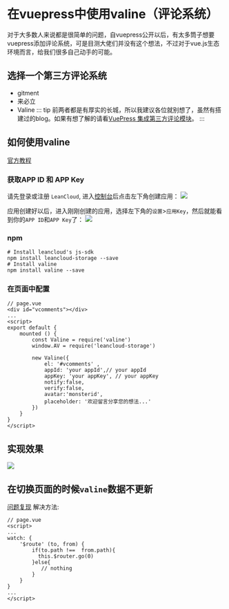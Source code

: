 # 在vuepress中使用valine（评论系统）
对于大多数人来说都是很简单的问题，自vuepress公开以后，有太多筒子想要vuepress添加评论系统，可是目测大佬们并没有这个想法，不过对于vue.js生态环境而言，给我们很多自己动手的可能。
## 选择一个第三方评论系统
- gitment
- 来必立
- Valine 
::: tip 
前两者都是有厚实的长城，所以我建议各位就别想了，虽然有搭建过的blog。如果有想了解的请看[VuePress 集成第三方评论模块](https://hughfenghen.github.io/fe/vuepress-gitment.html)。
:::

## 如何使用valine
[官方教程](https://valine.js.org)
### 获取APP ID 和 APP Key
请先登录或注册 `LeanCloud`, 进入[控制台](https://leancloud.cn/dashboard/applist.html#/apps)后点击左下角创建应用：
![](https://ws1.sinaimg.cn/large/006qRazegy1fkwo2fpoetj30h40coaak.jpg)

应用创建好以后，进入刚刚创建的应用，选择左下角的`设置`>`应用Key`，然后就能看到你的`APP ID`和`APP Key`了：
![](https://ws1.sinaimg.cn/large/006qRazegy1fkwo6w2b6uj30xe0etjt4.jpg)

### npm
```npm
# Install leancloud's js-sdk
npm install leancloud-storage --save
# Install valine
npm install valine --save
```
### 在页面中配置
```vue
// page.vue
<div id="vcomments"></div>
...
<script>
export default {
    mounted () {
        const Valine = require('valine')
        window.AV = require('leancloud-storage')

        new Valine({
            el: '#vcomments' ,
            appId: 'your appId',// your appId
            appKey: 'your appKey', // your appKey
            notify:false, 
            verify:false, 
            avatar:'monsterid', 
            placeholder: '欢迎留言分享您的想法...' 
        })
    }
}
</script>
```
## 实现效果
![](/my-blog/valine-test.jpg)
## 在切换页面的时候`valine`数据不更新
[问题复现](https://github.com/vuejs/vuepress/issues/810)
解决方法:
```vue
// page.vue
<script>
...
watch: {
    '$route' (to, from) {
        if(to.path !==  from.path){
          this.$router.go(0)
        }else{
           // nothing
        }
    }
}
...
</script>
```
<template>
  <page-nav type="blog"></page-nav>
</template>
